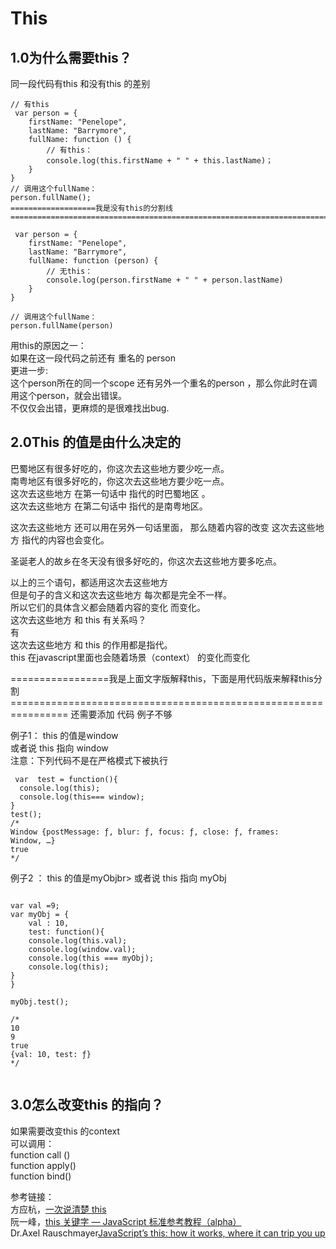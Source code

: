 
# This   

## 1.0为什么需要this？

同一段代码有this 和没有this 的差别 

```
// 有this 
 var person = {
    firstName: "Penelope",
    lastName: "Barrymore",
    fullName: function () {
        // 有this：
        console.log(this.firstName + " " + this.lastName)；
    }
}    
// 调用这个fullName：
person.fullName();
===================我是没有this的分割线========================================================================================

 var person = {
    firstName: "Penelope",
    lastName: "Barrymore",
    fullName: function (person) {
        // 无this：
        console.log(person.firstName + " " + person.lastName)
    }
}    

// 调用这个fullName：
person.fullName(person)

```
用this的原因之一：<br>
如果在这一段代码之前还有 重名的 person<br> 
更进一步:<br>
这个person所在的同一个scope 还有另外一个重名的person ，那么你此时在调用这个person，就会出错误。<br>
不仅仅会出错，更麻烦的是很难找出bug.<br>

## 2.0This 的值是由什么决定的
巴蜀地区有很多好吃的，你这次去这些地方要少吃一点。<br> 
南粤地区有很多好吃的，你这次去这些地方要少吃一点。<br>
这次去这些地方 在第一句话中 指代的时巴蜀地区 。<br>
这次去这些地方 在第二句话中 指代的是南粤地区。<br>

这次去这些地方 还可以用在另外一句话里面， 那么随着内容的改变 这次去这些地方 指代的内容也会变化。<br>

圣诞老人的故乡在冬天没有很多好吃的，你这次去这些地方要多吃点。<br>

以上的三个语句，都适用这次去这些地方<br> 
但是句子的含义和这次去这些地方 每次都是完全不一样。<br>
所以它们的具体含义都会随着内容的变化 而变化。<br>
这次去这些地方 和 this  有关系吗？ <br>
有   <br>
这次去这些地方 和 this 的作用都是指代。<br>
this  在javascript里面也会随着场景（context） 的变化而变化 <br>

=================我是上面文字版解释this，下面是用代码版来解释this分割================================================================
还需要添加 代码  例子不够 



例子1： 
this 的值是window<br>
或者说 this 指向 window <br>
注意：下列代码不是在严格模式下被执行<br>

```
 var  test = function(){
  console.log(this);
  console.log(this=== window);
}
test();
/*
Window {postMessage: ƒ, blur: ƒ, focus: ƒ, close: ƒ, frames: Window, …}
true
*/
```

例子2 ：
this 的值是myObjbr>
或者说 this 指向  myObj<br>
```

var val =9;
var myObj = {
    val : 10,
    test: function(){
    console.log(this.val);
    console.log(window.val);
    console.log(this === myObj);
    console.log(this);
}
}

myObj.test();

/*
10
9
true
{val: 10, test: ƒ}
*/


```


## 3.0怎么改变this 的指向？
如果需要改变this 的context<br>
可以调用：<br>
function call () <br>
function apply() <br>
function bind() <br>


参考链接：<br>
方应杭，[一次说清楚 this](https://zhuanlan.zhihu.com/p/23804247?refer=study-fe)<br>
阮一峰，[this 关键字 — JavaScript 标准参考教程（alpha）](http://javascript.ruanyifeng.com/oop/this.html)<br>
Dr.Axel Rauschmayer[JavaScript’s this: how it works, where it can trip you up](http://2ality.com/2014/05/this.html)<br>
